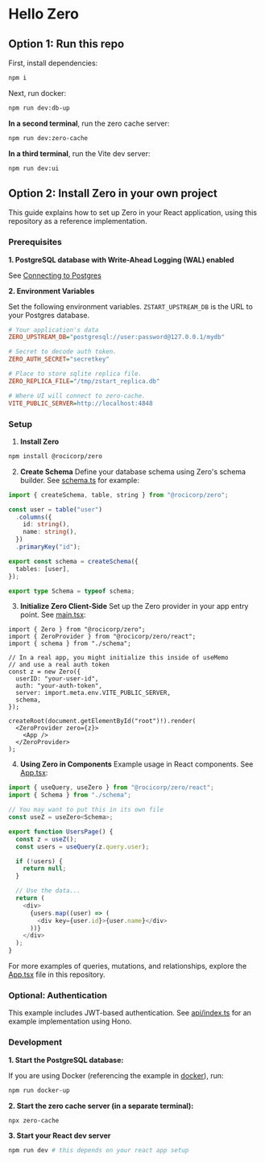 # Hello Zero

## Option 1: Run this repo

First, install dependencies:

```sh
npm i
```

Next, run docker:

```sh
npm run dev:db-up
```

**In a second terminal**, run the zero cache server:

```sh
npm run dev:zero-cache
```

**In a third terminal**, run the Vite dev server:

```sh
npm run dev:ui
```

## Option 2: Install Zero in your own project

This guide explains how to set up Zero in your React application, using this
repository as a reference implementation.

### Prerequisites

**1. PostgreSQL database with Write-Ahead Logging (WAL) enabled**

See [Connecting to Postgres](https://zero.rocicorp.dev/docs/connecting-to-postgres)

**2. Environment Variables**

Set the following environment variables. `ZSTART_UPSTREAM_DB` is the URL to your Postgres
database.

```ini
# Your application's data
ZERO_UPSTREAM_DB="postgresql://user:password@127.0.0.1/mydb"

# Secret to decode auth token.
ZERO_AUTH_SECRET="secretkey"

# Place to store sqlite replica file.
ZERO_REPLICA_FILE="/tmp/zstart_replica.db"

# Where UI will connect to zero-cache.
VITE_PUBLIC_SERVER=http://localhost:4848
```

### Setup

1. **Install Zero**

```bash
npm install @rocicorp/zero
```

2. **Create Schema** Define your database schema using Zero's schema builder.
   See [schema.ts](src/schema.ts) for example:

```typescript
import { createSchema, table, string } from "@rocicorp/zero";

const user = table("user")
  .columns({
    id: string(),
    name: string(),
  })
  .primaryKey("id");

export const schema = createSchema({
  tables: [user],
});

export type Schema = typeof schema;
```

3. **Initialize Zero Client-Side** Set up the Zero provider in your app entry
   point. See [main.tsx](src/main.tsx):

```tsx
import { Zero } from "@rocicorp/zero";
import { ZeroProvider } from "@rocicorp/zero/react";
import { schema } from "./schema";

// In a real app, you might initialize this inside of useMemo
// and use a real auth token
const z = new Zero({
  userID: "your-user-id",
  auth: "your-auth-token",
  server: import.meta.env.VITE_PUBLIC_SERVER,
  schema,
});

createRoot(document.getElementById("root")!).render(
  <ZeroProvider zero={z}>
    <App />
  </ZeroProvider>
);
```

4. **Using Zero in Components** Example usage in React components. See
   [App.tsx](src/App.tsx):

```typescript
import { useQuery, useZero } from "@rocicorp/zero/react";
import { Schema } from "./schema";

// You may want to put this in its own file
const useZ = useZero<Schema>;

export function UsersPage() {
  const z = useZ();
  const users = useQuery(z.query.user);

  if (!users) {
    return null;
  }

  // Use the data...
  return (
    <div>
      {users.map((user) => (
        <div key={user.id}>{user.name}</div>
      ))}
    </div>
  );
}
```

For more examples of queries, mutations, and relationships, explore the
[App.tsx](src/App.tsx) file in this repository.

### Optional: Authentication

This example includes JWT-based authentication. See [api/index.ts](api/index.ts)
for an example implementation using Hono.

### Development

**1. Start the PostgreSQL database:**

If you are using Docker (referencing the example in
[docker](docker/docker-compose.yml)), run:

```bash
npm run docker-up
```

**2. Start the zero cache server (in a separate terminal):**

```bash
npx zero-cache
```

**3. Start your React dev server**

```bash
npm run dev # this depends on your react app setup
```
